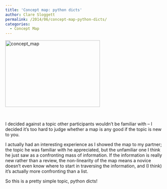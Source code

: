 ```yaml
---
title: 'Concept map: python dicts'
author: Clare Sloggett
permalink: /2014/06/concept-map-python-dicts/
categories:
  - Concept Map
---
```

[<img class="alignnone size-medium wp-image-7698" alt="concept_map" src="http://teaching.software-carpentry.org/wp-content/uploads/2014/06/concept_map-300x211.jpg" width="300" height="211" />][1]

&nbsp;

I decided against a topic other participants wouldn&#8217;t be familiar with &#8211; I decided it&#8217;s too hard to judge whether a map is any good if the topic is new to you.

I actually had an interesting experience as I showed the map to my partner; the topic he was familiar with he appreciated, but the unfamiliar one I think he just saw as a confronting mass of information. If the information is really new rather than a review, the non-linearity of the map means a novice doesn&#8217;t even know where to start in traversing the information, and (I think) it&#8217;s actually more confronting than a list.

So this is a pretty simple topic, python dicts!

 [1]: http://teaching.software-carpentry.org/wp-content/uploads/2014/06/concept_map.jpg
